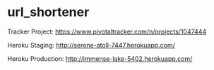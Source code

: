 url_shortener
=============
Tracker Project:
https://www.pivotaltracker.com/n/projects/1047444

Heroku Staging:
http://serene-atoll-7447.herokuapp.com/

Heroku Production:
http://immense-lake-5402.herokuapp.com/
